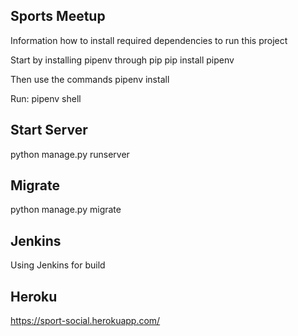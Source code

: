 ## Sports Meetup

Information how to install required dependencies to run this project

Start by installing pipenv through pip
pip install pipenv

Then use the commands
pipenv install

Run:
pipenv shell


## Start Server
python manage.py runserver

## Migrate
python manage.py migrate

## Jenkins
Using Jenkins for build

## Heroku
https://sport-social.herokuapp.com/